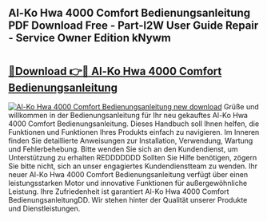 ## Al-Ko Hwa 4000 Comfort Bedienungsanleitung PDF Download Free - Part-l2W User Guide Repair - Service Owner Edition kNywm

# <h2><a href="http://df59xqx.blite.top/?on=Al-Ko+Hwa+4000+Comfort+Bedienungsanleitung">🔗Download 👉🔴 Al-Ko Hwa 4000 Comfort Bedienungsanleitung</a></h2>

[![Al-Ko Hwa 4000 Comfort Bedienungsanleitung new download](https://i.imgur.com/lujVjoI.png)](http://df59xqx.blite.top/?on=Al-Ko+Hwa+4000+Comfort+Bedienungsanleitung)
Grüße und willkommen in der Bedienungsanleitung für Ihr neu gekauftes Al-Ko Hwa 4000 Comfort Bedienungsanleitung. Dieses Handbuch soll Ihnen helfen, die Funktionen und Funktionen Ihres Produkts einfach zu navigieren. Im Inneren finden Sie detaillierte Anweisungen zur Installation, Verwendung, Wartung und Fehlerbehebung. Bitte wenden Sie sich an den Kundendienst, um Unterstützung zu erhalten REDDDDDDD Sollten Sie Hilfe benötigen, zögern Sie bitte nicht, sich an unser engagiertes Kundendienstteam zu wenden. Ihr neuer Al-Ko Hwa 4000 Comfort Bedienungsanleitung verfügt über einen leistungsstarken Motor und innovative Funktionen für außergewöhnliche Leistung. Ihre Zufriedenheit ist garantiert Al-Ko Hwa 4000 Comfort BedienungsanleitungDD. Wir stehen hinter der Qualität unserer Produkte und Dienstleistungen.
